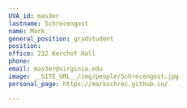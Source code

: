 ```yaml
---
UVA_id: mas3er
lastname: Schrecengost
name: Mark
general_position: gradstudent
position:
office: 212 Kerchof Hall
phone: 
email: mas3er@virginia.edu
image: __SITE_URL__/img/people/Schrecengost.jpg
personal_page: https://markschrec.github.io/

---
```

